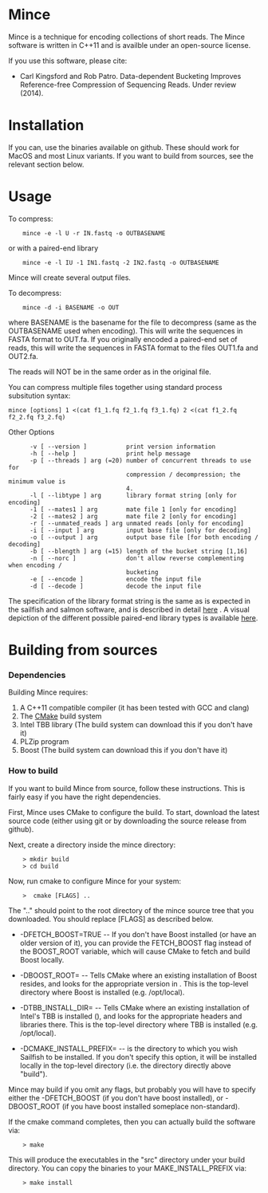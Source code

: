 
Mince
=====

Mince is a technique for encoding collections of short reads. The Mince software is written in C++11 and is availble under an open-source license.

If you use this software, please cite:

* Carl Kingsford and Rob Patro. Data-dependent Bucketing Improves Reference-free Compression of Sequencing Reads. Under review (2014).

Installation
============

If you can, use the binaries available on github. These should work for MacOS
and most Linux variants. If you want to build from sources, see the relevant section below.

Usage
=====

To compress:

        mince -e -l U -r IN.fastq -o OUTBASENAME
    
or with a paired-end library

        mince -e -l IU -1 IN1.fastq -2 IN2.fastq -o OUTBASENAME
    
Mince will create several output files.

To decompress:

    	mince -d -i BASENAME -o OUT
    
where BASENAME is the basename for the file to decompress (same as the OUTBASENAME used when encoding). This will write the sequences in FASTA format to OUT.fa. If you originally encoded a paired-end set of reads, this will write the sequences in FASTA format to the files OUT1.fa and OUT2.fa.

The reads will NOT be in the same order as in the original file.

You can compress multiple files together using standard process subsitution syntax:

	mince [options] ­1 <(cat f1_1.fq f2_1.fq f3_1.fq) ­2 <(cat f1_2.fq f2_2.fq f3_2.fq)

Other Options
```
      -v [ --version ]           print version information
      -h [ --help ]              print help message
      -p [ --threads ] arg (=20) number of concurrent threads to use for
                                 compression / decompression; the minimum value is
                                 4.
      -l [ --libtype ] arg       library format string [only for encoding]
      -1 [ --mates1 ] arg        mate file 1 [only for encoding]
      -2 [ --mates2 ] arg        mate file 2 [only for encoding]
      -r [ --unmated_reads ] arg unmated reads [only for encoding]
      -i [ --input ] arg         input base file [only for decoding]
      -o [ --output ] arg        output base file [for both encoding / decoding]
      -b [ --blength ] arg (=15) length of the bucket string [1,16]
      -n [ --norc ]              don't allow reverse complementing when encoding /
                                 bucketing
      -e [ --encode ]            encode the input file
      -d [ --decode ]            decode the input file
```

The specification of the library format string is the same as is expected in
the sailfish and salmon software, and is described in detail
[here](http://sailfish.readthedocs.org/en/develop/salmon.html#what-s-this-libtype)
. A visual depiction of the different possible paired-end library types is
available [here](http://sailfish.readthedocs.org/en/develop/library_type.html).

Building from sources
=====================

### Dependencies

Building Mince requires:

1. A C++11 compatible compiler (it has been tested with GCC and clang)
2. The [CMake](http://www.cmake.org) build system 
3. Intel TBB library (The build system can download this if you don't have it)
4. PLZip program
5. Boost (The build system can download this if you don't have it)

### How to build

If you want to build Mince from source, follow these instructions. This is
fairly easy if you have the right dependencies.

First, Mince uses CMake to configure the build. To start, download the latest
source code (either using git or by downloading the source release from
github). 

Next, create a directory inside the mince directory:

```
    > mkdir build
    > cd build
```

Now, run cmake to configure Mince for your system:

```
    >  cmake [FLAGS] ..
```
The ".." should point to the root directory of the mince source tree that you
downloaded.  You should replace [FLAGS] as described below.

* -DFETCH\_BOOST=TRUE -- If you don't have Boost installed (or have an older
  version of it), you can provide the FETCH_BOOST flag instead of the
  BOOST_ROOT variable, which will cause CMake to fetch and build Boost locally.

* -DBOOST_ROOT= -- Tells CMake where an existing installation of Boost resides,
  and looks for the appropriate version in . This is the top-level directory
  where Boost is installed (e.g. /opt/local).

* -DTBB\_INSTALL_DIR= -- Tells CMake where an existing installation of Intel's
  TBB is installed (), and looks for the appropriate headers and libraries
  there. This is the top-level directory where TBB is installed (e.g.
  /opt/local).
  
* -DCMAKE\_INSTALL_PREFIX= -- is the directory to which you wish Sailfish to be installed. If you don't specify this option, it will be installed locally in the top-level directory (i.e. the directory directly above "build").

Mince may build if you omit any flags, but probably you will have to specify
either the -DFETCH\_BOOST (if you don't have boost installed), or -DBOOST\_ROOT
(if you have boost installed someplace non-standard). 

If the cmake command completes, then you can actually build the software via:

```
    > make
```

This will produce the executables in the "src" directory under your build directory. You can copy the binaries to your MAKE\_INSTALL\_PREFIX via:

```
    > make install
```

